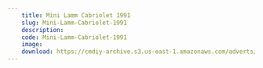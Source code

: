 ```yaml
---
    title: Mini Lamm Cabriolet 1991
    slug: Mini-Lamm-Cabriolet-1991
    description:
    code: Mini-Lamm-Cabriolet-1991
    image:
    download: https://cmdiy-archive.s3.us-east-1.amazonaws.com/adverts/documents/Mini+Lamm+Cabriolet+1991.pdf
---
```

<!-- Content of the page -->

##
        